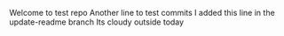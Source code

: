 Welcome to test repo
Another line to test commits
I added this line in the update-readme branch
Its cloudy outside today
